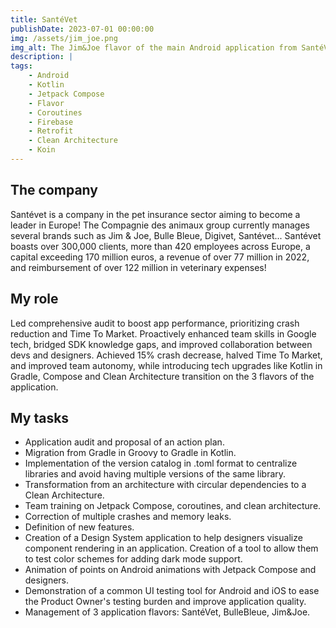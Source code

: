 ```yaml
---
title: SantéVet
publishDate: 2023-07-01 00:00:00
img: /assets/jim_joe.png
img_alt: The Jim&Joe flavor of the main Android application from SantéVet
description: |
tags:
    - Android
    - Kotlin
    - Jetpack Compose
    - Flavor
    - Coroutines
    - Firebase
    - Retrofit
    - Clean Architecture
    - Koin
---
```


## The company

Santévet is a company in the pet insurance sector aiming to become a leader in Europe! The Compagnie des animaux group currently manages several brands such as Jim & Joe, Bulle Bleue, Digivet, Santévet... Santévet boasts over 300,000 clients, more than 420 employees across Europe, a capital exceeding 170 million euros, a revenue of over 77 million in 2022, and reimbursement of over 122 million in veterinary expenses!

## My role

Led comprehensive audit to boost app performance, prioritizing crash reduction and Time To Market. Proactively enhanced team skills in Google tech, bridged SDK knowledge gaps, and improved collaboration between devs and designers. Achieved 15% crash decrease, halved Time To Market, and improved team autonomy, while introducing tech upgrades like Kotlin in Gradle, Compose  and Clean Architecture transition on the 3 flavors of the application.

## My tasks

* Application audit and proposal of an action plan.
* Migration from Gradle in Groovy to Gradle in Kotlin.
* Implementation of the version catalog in .toml format to centralize libraries and avoid having multiple versions of the same library.
* Transformation from an architecture with circular dependencies to a Clean Architecture.
* Team training on Jetpack Compose, coroutines, and clean architecture.
* Correction of multiple crashes and memory leaks.
* Definition of new features.
* Creation of a Design System application to help designers visualize component rendering in an application. Creation of a tool to allow them to test color schemes for adding dark mode support.
* Animation of points on Android animations with Jetpack Compose and designers.
* Demonstration of a common UI testing tool for Android and iOS to ease the Product Owner's testing burden and improve application quality.
* Management of 3 application flavors: SantéVet, BulleBleue, Jim&Joe.